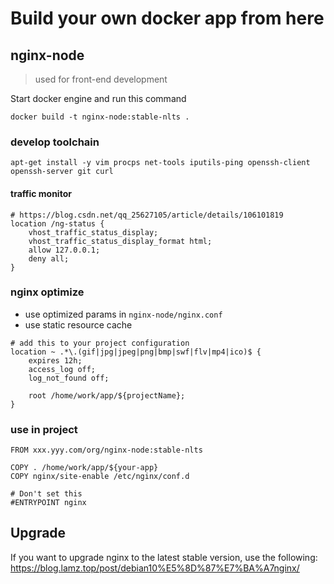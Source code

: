 # Build your own docker app from here

## nginx-node

> used for front-end development

Start docker engine and run this command

```
docker build -t nginx-node:stable-nlts .
```

### develop toolchain

```
apt-get install -y vim procps net-tools iputils-ping openssh-client openssh-server git curl
```

#### traffic monitor

```
# https://blog.csdn.net/qq_25627105/article/details/106101819
location /ng-status {
	vhost_traffic_status_display;
	vhost_traffic_status_display_format html;
	allow 127.0.0.1;
	deny all;
}
```

### nginx optimize

- use optimized params in `nginx-node/nginx.conf`
- use static resource cache

```
# add this to your project configuration
location ~ .*\.(gif|jpg|jpeg|png|bmp|swf|flv|mp4|ico)$ {
    expires 12h;
    access_log off;
    log_not_found off;

    root /home/work/app/${projectName};
}
```

### use in project

```
FROM xxx.yyy.com/org/nginx-node:stable-nlts

COPY . /home/work/app/${your-app}
COPY nginx/site-enable /etc/nginx/conf.d

# Don't set this
#ENTRYPOINT nginx
```

## Upgrade

If you want to upgrade nginx to the latest stable version, use the following: https://blog.lamz.top/post/debian10%E5%8D%87%E7%BA%A7nginx/